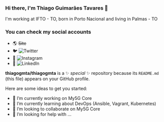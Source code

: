 ### Hi there, I'm Thiago Guimarães Tavares 👋

I'm working at IFTO - TO, born in Porto Nacional and living in Palmas - TO

### You can check my social accounts

- 🌎 ~~Site~~
- 🐦 ![Twitter](https://twitter.com/thiagogmta)
- 📸 ![Instagram](https://www.instagram.com/thiagogmta/)
- 💼 ![LinkedIn](https://www.linkedin.com/in/thiago-guimar%C3%A3es-tavares-753baa87/)


**thiagogmta/thiagogmta** is a ✨ _special_ ✨ repository because its `README.md` (this file) appears on your GitHub profile.

Here are some ideas to get you started:

- 🔭 I’m currently working on My5G Core
- 🌱 I’m currently learning about DevOps (Ansible, Vagrant, Kubernetes)
- 👯 I’m looking to collaborate on My5G Core
- 🤔 I’m looking for help with ...

